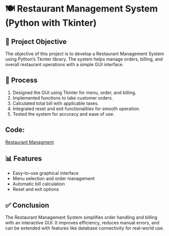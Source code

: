 # 🍽️ Restaurant Management System (Python with Tkinter)

## 🎯 Project Objective
The objective of this project is to develop a Restaurant Management System using Python’s Tkinter library. The system helps manage orders, billing, and overall restaurant operations with a simple GUI interface.

## 🔄 Process
1. Designed the GUI using Tkinter for menu, order, and billing.  
2. Implemented functions to take customer orders.  
3. Calculated total bill with applicable taxes.  
4. Integrated reset and exit functionalities for smooth operation.  
5. Tested the system for accuracy and ease of use.

## Code:
<a href="https://github.com/Rajratna2004/Python-Projects/blob/main/ResturantMang.py" >Restaurant Managment</a>


## 📊 Features
- Easy-to-use graphical interface  
- Menu selection and order management  
- Automatic bill calculation 
- Reset and exit options   

## ✅ Conclusion
The Restaurant Management System simplifies order handling and billing with an interactive GUI. It improves efficiency, reduces manual errors, and can be extended with features like database connectivity for real-world use.
